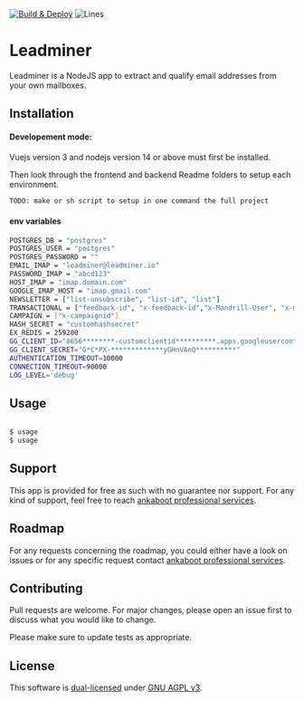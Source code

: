 [![Build & Deploy](https://github.com/ankaboot-source/leadminer/actions/workflows/Deploy.yml/badge.svg?branch=main)](https://github.com/ankaboot-source/leadminer/actions/workflows/Deploy.yml)
![Lines](https://img.shields.io/badge/Coverage-87.9%25-yellow.svg?style=flat)

# Leadminer

Leadminer is a NodeJS app to extract and qualify email addresses from your own mailboxes.

## Installation

#### Developement mode:

Vuejs version 3 and nodejs version 14 or above must first be installed.

Then look through the frontend and backend Readme folders to setup each environment.

```bash
TODO: make or sh script to setup in one command the full project
```

#### env variables

```bash
POSTGRES_DB = "postgres"
POSTGRES_USER = "postgres"
POSTGRES_PASSWORD = ""
EMAIL_IMAP = "leadminer@leadminer.io"
PASSWORD_IMAP = "abcd123"
HOST_IMAP = "imap.domain.com"
GOOGLE_IMAP_HOST = "imap.gmail.com"
NEWSLETTER = ["list-unsubscribe", "list-id", "list"]
TRANSACTIONAL = ["feedback-id", "x-feedback-id","x-Mandrill-User", "x-mailer","X-MarketoID","X-campaignid","X-Mailgun"]
CAMPAIGN = ["x-campaignid"]
HASH_SECRET = "customhashsecret"
EX_REDIS = 259200
GG_CLIENT_ID="8656********-customclientid**********.apps.googleusercontent.com"
GG_CLIENT_SECRET="G*C*PX-*************yGHnVAnQ**********"
AUTHENTICATION_TIMEOUT=10000
CONNECTION_TIMEOUT=90000
LOG_LEVEL='debug'

```

## Usage

```bash

$ usage
$ usage

```

## Support

This app is provided for free as such with no guarantee nor support. For any kind of support, feel free to reach [ankaboot professional services](contact@ankaboot.fr).

## Roadmap

For any requests concerning the roadmap, you could either have a look on issues or for any specific request contact [ankaboot professional services](contact@ankaboot.fr).

## Contributing

Pull requests are welcome. For major changes, please open an issue first to discuss what you would like to change.

Please make sure to update tests as appropriate.

## License
This software is [dual-licensed](DUAL-LICENSE) under [GNU AGPL v3](https://www.gnu.org/licenses/agpl-3.0.en.html).
